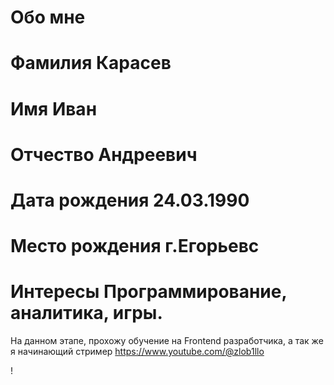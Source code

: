 # Обо мне
Фамилия Карасев
=======
Имя Иван
===
Отчество Андреевич
========
Дата рождения  24.03.1990
====
Место рождения г.Егорьевс
==============
Интересы Программирование, аналитика, игры. <br>
========

На данном этапе, прохожу обучение на Frontend разработчика, а так же я начинающий стример https://www.youtube.com/@zlob1llo

!